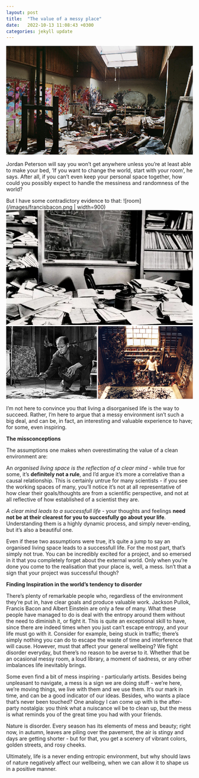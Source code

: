 ```yaml
---
layout: post
title:  "The value of a messy place"
date:   2022-10-13 11:08:43 +0300
categories: jekyll update
---
```

![room](/images/messyroom.jpg)


Jordan Peterson will say you won’t get anywhere unless you’re at least able to make your bed, ‘If you want to change the world, start with your room’, he says. After all, if you can’t even keep your personal space together, how could you possibly expect to handle the messiness and randomness of the world? 

But I have some contradictory evidence to that:
![room](/images/francisbacon.png | width=900)
![room](/images/alberteinstein.png)
![room](/images/jacksonpullok.png)



I’m not here to convince you that living a disorganised life is the way to succeed. Rather, I’m here to argue that a messy environment isn’t such a big deal, and can be, in fact, an interesting and valuable experience to have; for some, even inspiring. 

**The missconceptions**

The assumptions one makes when overestimating the value of a clean environment are:

An *organised living space is the reflection of a clear mind -* while true for some, it’s **definitely not a rule**, and I’d argue it’s more a correlative than a causal relationship.  This is certainly untrue for many scientists - if you see the working spaces of many, you’ll notice it’s not at all representative of how clear their goals/thoughts are from a scientific perspective, and not at all reflective of how established of a scientist they are. 

*A* *clear mind leads to a successfull life* - your thoughts and feelings **need not be at their clearest for you to succesfully go about your life**. Understanding them is a highly dynamic process, and simply never-ending, but it’s also a beautiful one.  

Even if these two assumptions were true, it’s quite a jump to say an organised living space leads to a successfull life. For the most part, that’s simply not true. You can be incredibly excited for a project, and so emersed in it that you completely forget about the external world. Only when you’re done you come to the realisation that your place is, well, a mess. Isn’t that a sign that your project was successful though? 

**Finding Inspiration in the world’s tendency to disorder** 

There’s plenty of remarkable people who, regardless of the environment they’re put in, have clear goals and produce valuable work. Jackson Pullok, Francis Bacon and Albert Einstein are only a few of many. What these people have managed to do is deal with the entropy around them without the need to diminish it, or fight it. This is quite an exceptional skill to have, since there are indeed times when you just can’t escape entropy, and your life must go with it. Consider for example, being stuck in traffic; there’s simply nothing you can do to escape the waste of time and interference that will cause. However, must that affect your general wellbeing? We fight disorder everyday, but there’s no reason to be averse to it. Whether that be an ocasional messy room, a loud library, a moment of sadness, or any other imbalances life inevitably brings. 

Some even find a bit of mess inspiring -  particularly artists. Besides being unpleasant to navigate, a mess is a sign we are doing stuff - we’re here, we’re moving things, we live with them and we use them. It’s our mark in time, and can be a good indicator of our ideas. Besides, who wants a place that’s never been touched? One analogy I can come up with is the after-party nostalgia: you think what a nuiscance wil be to clean up, but the mess is what reminds you of the great time you had with your friends.  

Nature is disorder. Every season has its elements of mess and beauty;  right now, in autumn, leaves are piling over the pavement, the air is stingy and days are getting shorter - but for that, you get a scenery of vibrant colors,  golden streets, and rosy cheeks. 

Ultimately, life is a never ending entropic environment, but why should laws of nature negatively affect our wellbeing, when we can allow it to shape us in a positive manner.
